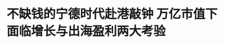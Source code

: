 <!DOCTYPE html>
<html lang="zh-CN">

<head>
    
<title>不缺钱的宁德时代赴港敲钟 万亿市值下面临增长与出海盈利两大考验_腾讯新闻</title>
<meta name="keywords" content="宁德时代,股票,IPO,香港,陈茂波,公司市值,赴">
<meta name="description" content="腾讯新闻《潜望》作者 | 谢照青编辑 | 刘鹏 5月20日，在香港特区政府财经司司长陈茂波的见证下，今年全球最大的IPO——宁德时代在港挂牌。开盘即高开12%，股价超294港元/股。5月19日晚间，宁德时代公告称，在悉数使用了额外发行权后，宁德时代最终在港股发售1.35亿股（不包括绿鞋部分），总股本为45.38亿股。此次宁德时代共...">
<meta name="author" content="腾讯网">
<meta name="copyright" content="Copyright 1998 - 2025 Tencent. All Rights Reserved">
<meta property="og:type" content="news" />

<meta property="og:title" content="不缺钱的宁德时代赴港敲钟 万亿市值下面临增长与出海盈利两大考验_腾讯新闻" />
<meta property="og:description" content="腾讯新闻《潜望》作者 | 谢照青编辑 | 刘鹏 5月20日，在香港特区政府财经司司长陈茂波的见证下，今年全球最大的IPO——宁德时代在港挂牌。开盘即高开12%，股价超294港元/股。5月19日晚间，宁德时代公告称，在悉数使用了额外发行权后，宁德时代最终在港股发售1.35亿股（不包括绿鞋部分），总股本为45.38亿股。此次宁德时代共..." />
<meta property="og:url" content="https://news.qq.com/rain/a/20250520A02BNP00" />
<meta property="og:image" content="https://inews.gtimg.com/news_ls/OvJA6_eJRSvAJx9duDUQLHC0-hvAaslbRJ3IHpG4K4q9AAA_640330/0" />
<meta property="article:author" content="腾讯新闻潜望" />
<meta property="article:published_time" content="2025-05-20 09:38:29" />
<meta property="category" content="finance" />

<meta name="baidu-site-verification" content="jJeIJ5X7pP" />
    <meta charset="utf-8" />
<meta http-equiv="X-UA-Compatible" content="IE=Edge" />
<meta name="viewport" content="width=device-width, initial-scale=1, shrink-to-fit=no" />
<link rel="dns-prefetch" href="mat1.gtimg.com">
<link rel="dns-prefetch" href="i.news.qq.com">
<link rel="shortcut icon" href="https://mat1.gtimg.com/qqcdn/qqindex2021/favicon.ico">
<script nomodule="true" src="https://mat1.gtimg.com/qqcdn/qqindex2021/common-static/20240515201444/core3-37-1.min.js"></script>
<script>
  try {
    if (!window.IntersectionObserver) {
      var observerScript = document.createElement('script');
      observerScript.src = "https://mat1.gtimg.com/qqcdn/qqindex2021/common-static/20241024141058/intersection-observer-polyfill.js";
      document.head.appendChild(observerScript);
    }
  } catch (error) {}
</script>

<script>
  try {
    if (!Element.prototype.scrollTo) {
      var scrollScript = document.createElement('script');
      scrollScript.src = "https://mat1.gtimg.com/qqcdn/qqindex2021/common-static/20241025153001/scroll-behavior-polyfill.js";
      document.head.appendChild(scrollScript);
    }
  } catch (error) {}
</script>
<script>
  try {
    if ('scrollRestoration' in window.history) {
      window.history.scrollRestoration = 'manual';
    }
    window.isPcClient = Boolean(window.electron) && (
      window.navigator.userAgent.indexOf('pc-client') > 0 ||
      window.navigator.userAgent.indexOf('TencentNews') > 0
    );
  } catch {}
</script>
<script>
  try {
    if (window.isPcClient) {
      var bodyStyle = document.createElement('style');
      bodyStyle.innerText = 'body{ zoom: 0.95 }';
      document.head.appendChild(bodyStyle);
    }
  } catch {}
</script>
<script>
  window.DATA = {"url":"https://view.inews.qq.com/a/20250520A02BNP00","article_id":"20250520A02BNP00","article_type":"0","title":"不缺钱的宁德时代赴港敲钟 万亿市值下面临增长与出海盈利两大考验","desc":"腾讯新闻《潜望》作者 | 谢照青编辑 | 刘鹏 5月20日，在香港特区政府财经司司长陈茂波的见证下，今年全球最大的IPO——宁德时代在港挂牌。开盘即高开12%，股价超294港元/股。5月19日晚间，宁德时代公告称，在悉数使用了额外发行权后，宁德时代最终在港股发售1.35亿股（不包括绿鞋部分），总股本为45.38亿股。此次宁德时代共...","iNewsRecommendLevel":1,"abstract":"腾讯新闻《潜望》作者 | 谢照青编辑 | 刘鹏 5月20日，在香港特区政府财经司司长陈茂波的见证下，今年全球最大的IPO——宁德时代在港挂牌。开盘即高开12%，股价超294港元/股。5月19日晚间，宁德时代公告称，在悉数使用了额外发行权后，宁德时代最终在港股发售1.35亿股（不包括绿鞋部分），总股本为45.38亿股。此次宁德时代共...","catalog1":"finance","ad_channel_sign":"finance","introduction":"","media":"腾讯新闻潜望","media_id":"5378209","pubtime":"2025-05-20 09:38:29","comment_id":"8413199646","political":0,"cmsId":"20250520A02BNP00","cms_id":"20250520A02BNP00","closeAllAd":0,"closeAllFavorite":false,"originContent":{"directory":{"ai_list":[{"desc":"宁德时代在港交所挂牌上市","link":"AIPOS_0"},{"desc":"宁德时代受到机构投资者追捧","link":"AIPOS_1"}],"enable":1,"list":null},"key_points_show":["宁德时代在港交所挂牌，开盘大涨12%，股价超294港元/股，总募资356.6亿港元。","公司此次募资将主要用于海外业务拓展，如匈牙利工厂建设。","尽管宁德时代账上货币资金充裕，但机构投资者关注其国内增长持续性和海外赚钱能力。","除此之外，宁德时代曾在2023年考虑在瑞士发行全球存托凭证(GDR)以募资资金，但因监管叫停而搁浅。","最终，宁德时代在港IPO流程相较于其他项目更快，从提交上市申请到通过聆讯仅不足2个月时间。"],"text":"\u003cdiv class=\"rich_media_content\"\u003e\u003cp\u003e\u003cstrong\u003e腾讯新闻《潜望》作者 | 谢照青\u003c/strong\u003e\u003c/p\u003e\u003cp\u003e\u003cstrong\u003e编辑 | 刘鹏\u003c/strong\u003e\u003c/p\u003e\u003cp\u003e\u003c!--AIPOS_0--\u003e5月20日，在香港特别行政区财政司司长陈茂波的见证下，今年全球最大的IPO——\u003c!--SECURE_LINK_BEGIN_0--\u003e宁德时代\u003c!--SECURE_LINK_END_0--\u003e在港挂牌。开盘即高开12%，股价超294港元/股。\u003c/p\u003e\u003cp\u003e\u003c/p\u003e\u003cp\u003e5月19日晚间，宁德时代公告称，在悉数使用了额外发行权后，宁德时代最终在港股发售1.35亿股（不包括绿鞋部分），总股本为45.38亿股。此次宁德时代共募资356.6亿港元（不包括绿鞋部分），扣除投行等中介机构上市费用后，净募资额为353.3亿港元。\u003c/p\u003e\u003cp\u003e5月19日暗盘时，在散户较为集中的香港本地券商辉立证券的交易场，宁德时代曾最高冲至每股288港元，相较于定价263港元每股，涨幅超过9%，估值一度超过1.3万亿港元。\u003c/p\u003e\u003cp\u003e宁德时代的上市，对于香港资本市场、港交所以及港府来说，都是一件鼓舞人心的事。陈茂波现场表示，宁德时代此次募资超过90%将用于匈牙利海外工厂建设。这也是香港资本市场未来支持中国企业出海的重要作用，即通过香港募资，支持企业出海拓展业务。\u003c/p\u003e\u003cp\u003e陈茂波于5月18日提及，得益于宁德时代的上市，香港今年的IPO募资额累计超过600亿港元，相较于去年同期增长了6倍，融资规模暂居全球首位——这也是自2021年后，香港IPO募资额重回全球首位。\u003c/p\u003e\u003cp\u003e宁德时代备受机构投资者的追捧。\u003c!--AIPOS_1--\u003e配售结果显示，共有428家机构获得宁德时代的股票，包括基石投资者在内，认购额超过15.17倍。这也是宁德时代最后悉数使用了额外授权股票的原因，“认购非常火爆“。\u003c/p\u003e\u003cp\u003e\u003cstrong\u003e投资者关注两大问题：国内增长能否持续、海外赚钱能力如何\u003c/strong\u003e\u003c/p\u003e\u003cp\u003e\u003c/p\u003e\u003cp\u003e“机构都疯狂下单。”一位下单的大型机构投资者曾如此表示。腾讯新闻《潜望》获悉，就投IPO项目而言，中环较为活跃的基金大概200多家，而此次，获得宁德时代国际配售份额的机构达到428家——这一数据远超IPO的机构认购中位数。这也说明，宁德时代确实受到了机构投资者的追捧。\u003c!--MID_AD_0--\u003e\u003c!--EOP_0--\u003e\u003c/p\u003e\u003c!--MID_ARTICLE_AD_0--\u003e\u003c!--PARAGRAPH_0--\u003e\u003cp\u003e与此同时，宁德时代引入了超过20家基石投资者，除了常见的橡树资本等外资机构外，还有中东的科威特投资局，更多的则是中资背景的投资人，包括中石化、景林、博裕资本等。招股书显示，这些基石投资者下单总额大约26亿美金。\u003c/p\u003e\u003cp data-exeditor-arbitrary-box=\"image-box\"\u003e\u003c!--IMG_0--\u003e\u003c/p\u003e\u003cp\u003e 宁德时代的分配结果显示，此次机构认购部分共发行了1.25亿股，其中这些基石投资者共认购了7745.5万股，占H股发行（不包括绿鞋在内）总股本57.13%。这意味着，不愿意做基石的机构投资者超过400家，他们则需要抢分剩下的股份。\u003c/p\u003e\u003cp\u003e腾讯新闻《潜望》曾获悉，大多数在中环的机构投资人都参与了宁德时代的项目，其中国企背景的机构也相对之前更为积极，其中包括某国有机构在最后时刻与宁德时代上市团队再次单独沟通之后，下单超1亿美金。\u003c/p\u003e\u003cp\u003e其中一位并未参与做基石、但在国配部分下了大单的机构负责人表示，宁德时代相当于港股的“茅台”，核心是其稀缺性，即宁德时代在电池领域市占率相对较高，和茅台的境况相当。\u003c/p\u003e\u003cp\u003e招股书显示，宁德时代在动力电池方面，2024年，全球市占率达37.9%，而储能电池2024年的全球市占率则为36.5%，并分别于全球连续8年和4年市占率第一。与此同时，宁德时代的利润相对稳定，2022年、2023年及2024年，分别为335亿元、473亿元及553亿元，分別同比增长41.5%及16.8%。\u003c!--MID_AD_1--\u003e\u003c!--EOP_1--\u003e\u003c/p\u003e\u003c!--MID_ARTICLE_AD_1--\u003e\u003c!--PARAGRAPH_1--\u003e\u003cp\u003e他也表示，宁德时代和其他大多数企业一样，接下来会面临“国内增长能否持续、出海的赚钱能力如何、动荡的\u003c!--SECURE_LINK_BEGIN_1--\u003e地缘政治\u003c!--SECURE_LINK_END_1--\u003e不确定性等多重考验——这也是他所在的机构并未选择做宁德时代基石、而选择从国配下单的主要原因之一。（备注，按港股市场的要求，基石需要锁定至少半年，而国配部分则随时可以买卖）。\u003c!--MID_AD_2--\u003e\u003c!--EOP_2--\u003e\u003c/p\u003e\u003c!--MID_ARTICLE_AD_2--\u003e\u003c!--PARAGRAPH_2--\u003e\u003cp\u003e出海是大多数中国企业当下最为重要的方向，宁德时代也不例外。宁德时代在招股书中提及，此次募集的资金将会用于海外业务的发展，其中包括匈牙利工厂建设等。\u003c/p\u003e\u003cp\u003e公开资料显示，宁德时代在欧洲已经布局了德国、匈牙利、西班牙三座电池工厂，其中德国工厂于2023年初正式投产，而匈牙利工厂已经完成前期筹备，总投资需49亿欧元，截至2024年底，已经投入约7亿欧元。\u003c/p\u003e\u003cp\u003e腾讯新闻《潜望》获悉，在上市路演期间，宁德时代团队也多次表示海外会成为公司新的增长点。一些机构投资者表示，现在暂时看不到宁德时代海外盈利能力的具体数据，仅可见海外营收确实增长了。宁德时代招股书显示，2024年财报中有30.5%的营收来自海外，其中来自欧洲的占比较高。\u003c/p\u003e\u003cp\u003e宁德时代于第一季业绩会上透露，德国工厂已经开始盈利。但是从财报数据中暂未能找到具体的盈利状况，包括利润率等。一些机构投资者认为，可能最有说服力的则是，什么时候宁德时代可将海外的营收和利润表具体公布出来。\u003c/p\u003e\u003cp\u003e腾讯新闻《潜望》获悉，部分参与国配认购的机构投资者并未考虑长期持有，更多做短期投资。这些投资者透露，他们大多数都会在宁德时代上市第一周之内陆续卖掉，甚至不少决定上市当天出手，毛利10%已经知足。\u003c/p\u003e\u003cp\u003e还有部分机构投资者明确表示，“不想长期持有，虽然现在是电池龙头，但是这个行业发展太快，尤其是海外业务逐渐增加，受到地缘政治的影响会越来越大，不适合长期持有。”\u003c/p\u003e\u003cp\u003e\u003cstrong\u003e去年大笔分红超250亿元 不缺钱的宁德时代为何要上市？\u003c/strong\u003e\u003c/p\u003e\u003cp\u003e宁德时代不缺钱——这是大多数中环机构投资者对宁德时代的第一印象。招股书显示，截至2024年12月31日，宁德时代账上货币资金（包括银行余额、存款及现金）高达2982亿元，期末现金及现金等价物余额则有2701.6亿元——这一数据相较于2022年同期几乎翻了一倍。\u003c/p\u003e\u003cp\u003e除了“手中有余粮”外，宁德时代当前的盈利能力也不错，完全可自我造血。公开数据显示，截至2024年12月31日，宁德时代年度利润为553亿元，同比增长16.8%。\u003c/p\u003e\u003cp\u003e与此同时，宁德时代的招股书显示，关于2024年度的分红方案，即向全体股东每10股派发现金分红45.53元（含税），已于4月22日完成。据统计，该笔分红共涉253.72亿元。\u003c/p\u003e\u003cp\u003e这一次性分红的金额，相较于此次赴港IPO募资总额（不包括绿鞋在内）356.6亿港元，不相上下了。\u003c/p\u003e\u003cp\u003e这些都足以表明宁德时代“不差钱”——当然，这是近年来港股投资者最喜欢的IPO类型之一，即“不差钱的IPO公司”。腾讯新闻《潜望》获悉，自疫情以来，越来越多的中环投资者更聚焦“有较强盈利能力、并不缺钱的公司”，不再踊跃参与那些“看起来光鲜、实际上并没有盈利能力的公司”，包括不限于生物医药公司、科创公司等。\u003c!--MID_AD_3--\u003e\u003c!--EOP_3--\u003e\u003c/p\u003e\u003c!--MID_ARTICLE_AD_3--\u003e\u003c!--PARAGRAPH_3--\u003e\u003cp\u003e宁德时代在路演中反复提及的上市募资目的则是要积极扩大海外业务，尤其是投资匈牙利工厂。腾讯新闻《潜望》获悉，宁德时代此次的募资绝大部分将投入匈牙利工厂的建设。\u003c/p\u003e\u003cp\u003e尽管手中握有上千亿的现金，但是宁德时代也一直在探索海外募资的可能性。宁德时代早在2023年曾一度希望在瑞士发行全球存托凭证（GDR）以募资资金。但是后来随着监管叫停了GDR的审批后，宁德时代的计划也随之搁浅。\u003c/p\u003e\u003cp\u003e多位熟悉宁德时代上市团队的知情人士透露称，随着GDR的叫停，宁德时代一度想赴港二次上市，因为其出口的占比越来越多，同时也希望找到更多的外资投资者。\u003c/p\u003e\u003cp\u003e但是，在此之前，对于赴港上市，宁德时代并不积极。2024年4月19日，中国证监会发布了5项资本市场对港合作措施，其中包括，支持内地行业龙头企业赴港上市。\u003c/p\u003e\u003cp\u003e上述知情人透露称，直到2024年第三季度，在某种因素的推动下，宁德时代才加快了赴港IPO的节奏，希望可以成为A+H的标志性项目。\u003c/p\u003e\u003cp\u003e随后，2024年10月，香港证监会与港交所联合宣布优化港股IPO审批流程，符合预计市值达到100亿港元等条件的A股公司，审批时间大幅缩短。宁德时代此次在港IPO流程确实相较于其他项目，要快不少。\u003c/p\u003e\u003cp\u003e公开信息显示，宁德时代于2025年2月11日正式向港交所递交上市申请，并于3月25日获中国证监会境外发行上市备案通知书——这一时间也创了近年境外发行备案的最快纪录。随后，不足2个月，即5月6日，宁德时代通过港交所聆讯，这也比大多数IPO快不少。港交所的数据显示，从提交上市申请到通过聆讯，所需工作日的中位数为80天。\u003c!--MID_AD_4--\u003e\u003c!--EOP_4--\u003e\u003c/p\u003e\u003c!--MID_ARTICLE_AD_4--\u003e\u003c!--PARAGRAPH_4--\u003e\u003cp\u003e与此相类似的是，在之前的\u003c!--SECURE_LINK_BEGIN_2--\u003e小米集团\u003c!--SECURE_LINK_END_2--\u003e赴港IPO时，其于2018年5月3日提交申请，当年6月7日便通过聆讯，也仅不足2个月时间。\u003c/p\u003e\u003cdiv data-exeditor-arbitrary-box=\"wrap\"\u003e\u003cp\u003e\u003c/p\u003e\u003c/div\u003e\u003cdiv powered-by=\"qqnews_ex-editor\"\u003e\u003c/div\u003e\u003cstyle\u003e.rich_media_content{--news-tabel-th-night-color: #444444;--news-font-day-color: #333;--news-font-night-color: #d9d9d9;--news-bottom-distance: 22px}.rich_media_content p:not([data-exeditor-arbitrary-box=image-box]){letter-spacing:.5px;line-height:30px;margin-bottom:var(--news-bottom-distance);word-wrap:break-word}.rich_media_content{color:var(--news-font-day-color);font-size:18px}@media(prefers-color-scheme:dark){body:not([data-weui-theme=light]):not([dark-mode-disable=true]) .rich_media_content p:not([data-exeditor-arbitrary-box=image-box]){letter-spacing:.5px;line-height:30px;margin-bottom:var(--news-bottom-distance);word-wrap:break-word}body:not([data-weui-theme=light]):not([dark-mode-disable=true]) .rich_media_content{color:var(--news-font-night-color)}}.data_color_scheme_dark .rich_media_content p:not([data-exeditor-arbitrary-box=image-box]){letter-spacing:.5px;line-height:30px;margin-bottom:var(--news-bottom-distance);word-wrap:break-word}.data_color_scheme_dark .rich_media_content{color:var(--news-font-night-color)}.data_color_scheme_dark .rich_media_content{font-size:18px}.rich_media_content p[data-exeditor-arbitrary-box=image-box]{margin-bottom:11px}.rich_media_content\u003ediv:not(.qnt-video),.rich_media_content\u003esection{margin-bottom:var(--news-bottom-distance)}.rich_media_content hr{margin-bottom:var(--news-bottom-distance)}.rich_media_content .link_list{margin:0;margin-top:20px;min-height:0!important}.rich_media_content blockquote{background:#f9f9f9;border-left:6px solid #ccc;margin:1.5em 10px;padding:.5em 10px}.rich_media_content blockquote p{margin-bottom:0!important}.data_color_scheme_dark .rich_media_content blockquote{background:#323232}@media(prefers-color-scheme:dark){body:not([data-weui-theme=light]):not([dark-mode-disable=true]) .rich_media_content blockquote{background:#323232}}.rich_media_content ol[data-ex-list]{--ol-start: 1;--ol-list-style-type: decimal;list-style-type:none;counter-reset:olCounter calc(var(--ol-start,1) - 1);position:relative}.rich_media_content ol[data-ex-list]\u003eli\u003e:first-child::before{content:counter(olCounter,var(--ol-list-style-type)) '. ';counter-increment:olCounter;font-variant-numeric:tabular-nums;display:inline-block}.rich_media_content ul[data-ex-list]{--ul-list-style-type: circle;list-style-type:none;position:relative}.rich_media_content ul[data-ex-list].nonUnicode-list-style-type\u003eli\u003e:first-child::before{content:var(--ul-list-style-type) ' ';font-variant-numeric:tabular-nums;display:inline-block;transform:scale(0.5)}.rich_media_content ul[data-ex-list].unicode-list-style-type\u003eli\u003e:first-child::before{content:var(--ul-list-style-type) ' ';font-variant-numeric:tabular-nums;display:inline-block;transform:scale(0.8)}.rich_media_content ol:not([data-ex-list]){padding-left:revert}.rich_media_content ul:not([data-ex-list]){padding-left:revert}.rich_media_content table{display:table;border-collapse:collapse;margin-bottom:var(--news-bottom-distance)}.rich_media_content table th,.rich_media_content table td{word-wrap:break-word;border:1px solid #ddd;white-space:nowrap;padding:2px 5px}.rich_media_content table th{font-weight:700;background-color:#f0f0f0;text-align:left}.rich_media_content table p{margin-bottom:0!important}.data_color_scheme_dark .rich_media_content table th{background:var(--news-tabel-th-night-color)}@media(prefers-color-scheme:dark){body:not([data-weui-theme=light]):not([dark-mode-disable=true]) .rich_media_content table th{background:var(--news-tabel-th-night-color)}}.rich_media_content .qqnews_image_desc,.rich_media_content p[type=om-image-desc]{line-height:20px!important;text-align:center!important;font-size:14px!important;color:#666!important}.rich_media_content div[data-exeditor-arbitrary-box=wrap]:not([data-exeditor-arbitrary-box-special-style]){max-width:100%}.rich_media_content .qqnews-content{--wmfont: 0;--wmcolor: transparent;font-size:var(--wmfont);color:var(--wmcolor);line-height:var(--wmfont)!important;margin-bottom:var(--wmfont)!important}.rich_media_content .qqnews_sign_emphasis{background:#f7f7f7}.rich_media_content .qqnews_sign_emphasis ol{word-wrap:break-word;border:none;color:#5c5c5c;line-height:28px;list-style:none;margin:14px 0 6px;padding:16px 15px 4px}.rich_media_content .qqnews_sign_emphasis p{margin-bottom:12px!important}.rich_media_content .qqnews_sign_emphasis ol\u003eli\u003ep{padding-left:30px}.rich_media_content .qqnews_sign_emphasis ol\u003eli{list-style:none}.rich_media_content .qqnews_sign_emphasis ol\u003eli\u003ep:first-child::before{margin-left:-30px;content:counter(olCounter,decimal) ''!important;counter-increment:olCounter!important;font-variant-numeric:tabular-nums!important;background:#37f;border-radius:2px;color:#fff;font-size:15px;font-style:normal;text-align:center;line-height:18px;width:18px;height:18px;margin-right:12px;position:relative;top:-1px}.data_color_scheme_dark .rich_media_content .qqnews_sign_emphasis{background:#262626}.data_color_scheme_dark .rich_media_content .qqnews_sign_emphasis ol\u003eli\u003ep{color:#a9a9a9}@media(prefers-color-scheme:dark){body:not([data-weui-theme=light]):not([dark-mode-disable=true]) .rich_media_content .qqnews_sign_emphasis{background:#262626}body:not([data-weui-theme=light]):not([dark-mode-disable=true]) .rich_media_content .qqnews_sign_emphasis ol\u003eli\u003ep{color:#a9a9a9}}.rich_media_content h1,.rich_media_content h2,.rich_media_content h3,.rich_media_content h4,.rich_media_content h5,.rich_media_content h6{margin-bottom:var(--news-bottom-distance);font-weight:700}.rich_media_content h1{font-size:20px}.rich_media_content h2,.rich_media_content h3{font-size:19px}.rich_media_content h4,.rich_media_content h5,.rich_media_content h6{font-size:18px}.rich_media_content li:empty{display:none}.rich_media_content ul,.rich_media_content ol{margin-bottom:var(--news-bottom-distance)}.rich_media_content div\u003ep:only-child{margin-bottom:0!important}.rich_media_content .cms-cke-widget-title-wrap p{margin-bottom:0!important}\u003c/style\u003e\u003c/div\u003e","version":"v2"},"originAttribute":{"IMG_0":{"bigOrigUrl":"https://inews.gtimg.com/om_bt/OzY-V7QAbut5g-LTjQ26lwCT7oVZefHPx0XJVk64zJa24AA/0","compressUrl":"https://inews.gtimg.com/om_bt/OzY-V7QAbut5g-LTjQ26lwCT7oVZefHPx0XJVk64zJa24AA/641","desc":"","fullPic":"1","height":717,"imgurl0":"https://inews.gtimg.com/om_bt/OzY-V7QAbut5g-LTjQ26lwCT7oVZefHPx0XJVk64zJa24AA/0","imgurl1000":"https://inews.gtimg.com/om_bt/OzY-V7QAbut5g-LTjQ26lwCT7oVZefHPx0XJVk64zJa24AA/1000","islong":0,"origUrl":"https://inews.gtimg.com/om_bt/OzY-V7QAbut5g-LTjQ26lwCT7oVZefHPx0XJVk64zJa24AA/641","size":222,"style":"display: inline-block; max-width: 100%; width: 604.733px","thumb":"https://inews.gtimg.com/om_bt/OzY-V7QAbut5g-LTjQ26lwCT7oVZefHPx0XJVk64zJa24AA_181x181s/0","url":"https://inews.gtimg.com/om_bt/OzY-V7QAbut5g-LTjQ26lwCT7oVZefHPx0XJVk64zJa24AA/641","width":641},"SECURE_LINK_BEGIN_0":{"cms_orig_info":{"desc":"宁德时代","trust_level":1,"type":"huaci_stock","url":"https://wzq.tenpay.com/mm/detail?type=0\u0026scode=300750\u0026stat_data=Ozm00p000n006"},"desc":"宁德时代","trust_level":1,"type":"huaci_stock","url":"https://wzq.tenpay.com/mm/detail?type=0\u0026scode=300750\u0026stat_data=Ozm00p000n006"},"SECURE_LINK_BEGIN_2":{"cms_orig_info":{"desc":"小米集团","trust_level":1,"type":"huaci_stock","url":"https://wzq.tenpay.com/mm/detail?type=3\u0026scode=XIACF.PS\u0026stat_data=Ozm00p000n006"},"desc":"小米集团","trust_level":1,"type":"huaci_stock","url":"https://wzq.tenpay.com/mm/detail?type=3\u0026scode=XIACF.PS\u0026stat_data=Ozm00p000n006"},"SECURE_LINK_END_0":{"trust_level":1},"SECURE_LINK_END_2":{"trust_level":1}},"selfDeclare":{},"userAddress":"北京","card":{"chlid":"5378209","chlname":"腾讯新闻潜望","desc":"商业领域的潜入观察，激烈竞争中眺望远方","icon":"http://inews.gtimg.com/newsapp_ls/0/11011972468_200200/0","msgEntry":1,"uin":"ec8b52f92aaf5bab6f906b98ce0741d5a1","update_frequency":"0","vip_desc":"腾讯新闻《潜望》官方账号","vip_icon_night":"http://inews.gtimg.com/newsapp_ls/0/14876049528/0","vip_place":"left","vip_type":"30013","vip_icon":"http://inews.gtimg.com/newsapp_ls/0/14876049251/0","vip_type_new":"30013","suid":"8QMf2XxU6YwYuz4=","liveInfo":{},"cpLevel":1,"answerer_status":2,"answererStatus":2},"interationCount":{"like":3,"collect":3,"share":4},"payment_info":{},"article_is_pay":false,"payment_column_info_v1":{"is_column_pay":false,"read_count_all":0},"tag_info_item":null,"contentWordsNum":2932,"extraProperty":{"FeedbackDetailDisableInsert":0,"zanSkinType":""},"relateWelfare":{},"aiSwitch":true,"isOversize":false,"videoArr":[]};
</script>
<script>
  window.channelInfo = {"channelConfig":{"channelNav":[{"_auto_id":"1","active_alien_img":"","alien_img":"","channel_id":"news_news_home","is_local":"0","link":"https://www.qq.com","name_cn":"首页","name_en":"home"},{"_auto_id":"2","active_alien_img":"","alien_img":"","channel_id":"news_news_top","is_local":"0","link":"","name_cn":"要闻","name_en":"news"},{"_auto_id":"4","active_alien_img":"","alien_img":"","channel_id":"news_news_bj","is_local":"1","link":"","name_cn":"北京","name_en":"bj"},{"_auto_id":"5","active_alien_img":"","alien_img":"","channel_id":"news_news_finance","is_local":"0","link":"","name_cn":"财经","name_en":"finance"},{"_auto_id":"6","active_alien_img":"","alien_img":"","channel_id":"news_news_tech","is_local":"0","link":"","name_cn":"科技","name_en":"tech"},{"_auto_id":"7","active_alien_img":"","alien_img":"","channel_id":"tv","is_local":"0","link":"https://v.qq.com/channel/tv/?ptag=qqnews","name_cn":"电视剧","name_en":"tv"},{"_auto_id":"8","active_alien_img":"","alien_img":"","channel_id":"news_news_qa","is_local":"0","link":"","name_cn":"热问","name_en":"qa"},{"_auto_id":"9","active_alien_img":"","alien_img":"","channel_id":"news_news_ent","is_local":"0","link":"","name_cn":"娱乐","name_en":"ent"},{"_auto_id":"10","active_alien_img":"","alien_img":"","channel_id":"variety","is_local":"0","link":"https://v.qq.com/channel/variety/?ptag=qqnews","name_cn":"综艺","name_en":"variety"},{"_auto_id":"11","active_alien_img":"","alien_img":"","channel_id":"news_news_sports","is_local":"0","link":"","name_cn":"体育","name_en":"sports"},{"_auto_id":"13","active_alien_img":"","alien_img":"","channel_id":"news_news_nba","is_local":"0","link":"","name_cn":"NBA","name_en":"nba"},{"_auto_id":"14","active_alien_img":"","alien_img":"","channel_id":"news_news_world","is_local":"0","link":"","name_cn":"国际","name_en":"world"},{"_auto_id":"15","active_alien_img":"","alien_img":"","channel_id":"news_news_mil","is_local":"0","link":"","name_cn":"军事","name_en":"milite"},{"_auto_id":"16","active_alien_img":"","alien_img":"","channel_id":"news_news_auto","is_local":"0","link":"","name_cn":"汽车","name_en":"auto"},{"_auto_id":"17","active_alien_img":"","alien_img":"","channel_id":"news_news_house","is_local":"0","link":"","name_cn":"房产","name_en":"house"},{"_auto_id":"18","active_alien_img":"","alien_img":"","channel_id":"news_news_edu","is_local":"0","link":"","name_cn":"教育","name_en":"edu"},{"_auto_id":"19","active_alien_img":"","alien_img":"","channel_id":"news_news_antip","is_local":"0","link":"","name_cn":"健康","name_en":"health"},{"_auto_id":"20","active_alien_img":"","alien_img":"","channel_id":"news_news_video","is_local":"0","link":"","name_cn":"视频","name_en":"video"},{"_auto_id":"21","active_alien_img":"","alien_img":"","channel_id":"news_news_game","is_local":"0","link":"","name_cn":"游戏","name_en":"games"},{"_auto_id":"22","active_alien_img":"","alien_img":"","channel_id":"news_news_nchupin","is_local":"0","link":"","name_cn":"眼界","name_en":"chupin"},{"_auto_id":"24","active_alien_img":"","alien_img":"","channel_id":"news_news_football","is_local":"0","link":"","name_cn":"足球","name_en":"football"},{"_auto_id":"25","active_alien_img":"","alien_img":"","channel_id":"news_news_kepu","is_local":"0","link":"","name_cn":"科学","name_en":"kepu"},{"_auto_id":"26","active_alien_img":"","alien_img":"","channel_id":"news_news_digi","is_local":"0","link":"","name_cn":"数码","name_en":"digi"},{"_auto_id":"28","active_alien_img":"","alien_img":"","channel_id":"ymzx","is_local":"0","link":"https://gamer.qq.com/v2/cloudgame/game/96897?ichannel=txxwpc0Ftxxwpc1","name_cn":"元梦之星","name_en":"news_news_ymzx"},{"_auto_id":"31","active_alien_img":"","alien_img":"","channel_id":"movie","is_local":"0","link":"https://v.qq.com/channel/movie/?ptag=qqnews","name_cn":"电影","name_en":"movie"},{"_auto_id":"32","active_alien_img":"","alien_img":"","channel_id":"news_news_esport","is_local":"0","link":"","name_cn":"电竞","name_en":"esport"},{"_auto_id":"34","active_alien_img":"","alien_img":"","channel_id":"news_news_history","is_local":"0","link":"","name_cn":"历史","name_en":"history"},{"_auto_id":"35","active_alien_img":"","alien_img":"","channel_id":"news_news_baby","is_local":"0","link":"","name_cn":"育儿","name_en":"baby"},{"_auto_id":"36","active_alien_img":"","alien_img":"","channel_id":"hbjy","is_local":"0","link":"https://gp.qq.com/act/a20250421mnqlx/news.shtml","name_cn":"和平精英","name_en":"news_news_hbjy"},{"_auto_id":"37","active_alien_img":"","alien_img":"","channel_id":"cloud_gamer","is_local":"0","link":"https://gamer.qq.com/?ichannel=txxwpc0Ftxxwpc1","name_cn":"云游戏","name_en":"cloud_gamer"},{"_auto_id":"38","active_alien_img":"","alien_img":"","channel_id":"news_news_lic","is_local":"0","link":"","name_cn":"理财","name_en":"finance_licai"},{"_auto_id":"39","active_alien_img":"","alien_img":"","channel_id":"news_news_istock","is_local":"0","link":"","name_cn":"股票","name_en":"finance_stock"},{"_auto_id":"40","active_alien_img":"","alien_img":"","channel_id":"ren_min_shi_pin","is_local":"0","link":"https://news.qq.com/omn/author/8QMd3Hld74cbujbY?tab=om_video","name_cn":"人民视频","name_en":"ren_min_shi_pin"},{"_auto_id":"41","active_alien_img":"","alien_img":"","channel_id":"news_news_weather","is_local":"0","link":"https://tianqi.qq.com/index.htm","name_cn":"天气","name_en":"weather"}]}};
</script>
<script>
  window.articleConfig = {"rightConfig":[{"_auto_id":"1","category_key":"default","modules":"{\"moduleList\":[{\"title\":\"作者其他文章\",\"id\":\"user_article\"},{\"title\":\"精选视频\",\"id\":\"video_album\",\"videoType\":\"tag\",\"videoId\":\"aUepxrtchGM=\",\"isSticky\":0},{\"title\":\"下载条\",\"id\":\"download_banner\",\"isSticky\":1},{\"title\":\"热点榜\",\"id\":\"hot_rank_list\",\"isSticky\":1},{\"title\":\"广告推广\",\"id\":\"ssp_ad_module\",\"category\":\"ad_ssp\",\"loid\":\"109\",\"isSticky\":1},{\"title\":\"广告推广位\",\"id\":\"c2s_ad_module\",\"category\":\"right_c2s\",\"path\":\"QQcom_all_Rectangle-1|QQcom_all_Rectangle-2|QQcom_all_Rectangle-3\",\"isSticky\":1}]}"},{"_auto_id":"2","category_key":"ent","modules":"{\"moduleList\":[{\"title\":\"作者其他文章\",\"id\":\"user_article\"},{\"title\":\"精选视频\",\"id\":\"video_album\",\"videoType\":\"tag\",\"videoId\":\"aUepxrtchGM=\"},{\"title\":\"下载条\",\"id\":\"download_banner\",\"isSticky\":1},{\"title\":\"热点榜\",\"id\":\"hot_rank_list\",\"isSticky\":1},{\"title\":\"广告推广\",\"id\":\"ssp_ad_module\",\"category\":\"ad_ssp\",\"loid\":\"109\",\"isSticky\":1},{\"title\":\"广告推广\",\"id\":\"ssp_ad_module\",\"category\":\"ad_ssp\",\"loid\":\"117\",\"isSticky\":1}]}"},{"_auto_id":"3","category_key":"game","modules":"{\"moduleList\":[{\"title\":\"作者其他文章\",\"id\":\"user_article\"},{\"title\":\"精选视频\",\"id\":\"video_album\",\"videoType\":\"tag\",\"videoId\":\"aUepxrtchGM=\"},{\"title\":\"热门游戏\",\"id\":\"recommend_game\",\"isSticky\":0},{\"title\":\"下载条\",\"id\":\"download_banner\",\"isSticky\":1},{\"title\":\"热点榜\",\"id\":\"hot_rank_list\",\"isSticky\":1},{\"title\":\"广告推广\",\"id\":\"ssp_ad_module\",\"category\":\"ad_ssp\",\"loid\":\"109\",\"isSticky\":1},{\"title\":\"广告推广位\",\"id\":\"c2s_ad_module\",\"category\":\"right_c2s\",\"path\":\"QQcom_all_Rectangle-1|QQcom_all_Rectangle-2|QQcom_all_Rectangle-3\",\"isSticky\":1}]}"},{"_auto_id":"4","category_key":"tech","modules":"{\"moduleList\":[{\"title\":\"作者其他文章\",\"id\":\"user_article\"},{\"title\":\"精选视频\",\"id\":\"video_album\",\"videoType\":\"tag\",\"videoId\":\"aUepxrtchGM=\"},{\"title\":\"下载条\",\"id\":\"download_banner\",\"isSticky\":1},{\"title\":\"热点榜\",\"id\":\"hot_rank_list\",\"isSticky\":1},{\"title\":\"广告推广\",\"id\":\"ssp_ad_module\",\"category\":\"ad_ssp\",\"loid\":\"109\",\"isSticky\":1},{\"title\":\"广告推广位\",\"id\":\"c2s_ad_module\",\"category\":\"right_c2s\",\"path\":\"QQcom_all_Rectangle-1|QQcom_all_Rectangle-2|QQcom_all_Rectangle-3\",\"isSticky\":1}]}"},{"_auto_id":"5","category_key":"finance","modules":"{\"moduleList\":[{\"title\":\"作者其他文章\",\"id\":\"user_article\"},{\"title\":\"精选视频\",\"id\":\"video_album\",\"videoType\":\"tag\",\"videoId\":\"aUepxrtchGM=\"},{\"title\":\"下载条\",\"id\":\"download_banner\",\"isSticky\":1},{\"title\":\"热点榜\",\"id\":\"hot_rank_list\",\"isSticky\":1},{\"title\":\"广告推广\",\"id\":\"ssp_ad_module\",\"category\":\"ad_ssp\",\"loid\":\"109\",\"isSticky\":1},{\"title\":\"广告推广位\",\"id\":\"c2s_ad_module\",\"category\":\"right_c2s\",\"path\":\"QQcom_all_Rectangle-1|QQcom_all_Rectangle-2|QQcom_all_Rectangle-3\",\"isSticky\":1}]}"},{"_auto_id":"6","category_key":"news","modules":"{\"moduleList\":[{\"title\":\"作者其他文章\",\"id\":\"user_article\"},{\"title\":\"精选视频\",\"id\":\"video_album\",\"videoType\":\"tag\",\"videoId\":\"aUepxrtchGM=\"},{\"title\":\"下载条\",\"id\":\"download_banner\",\"isSticky\":1},{\"title\":\"热点榜\",\"id\":\"hot_rank_list\",\"isSticky\":1},{\"title\":\"广告推广\",\"id\":\"ssp_ad_module\",\"category\":\"ad_ssp\",\"loid\":\"109\",\"isSticky\":1},{\"title\":\"广告推广位\",\"id\":\"c2s_ad_module\",\"category\":\"right_c2s\",\"path\":\"QQcom_all_Rectangle-1|QQcom_all_Rectangle-2|QQcom_all_Rectangle-3\",\"isSticky\":1}]}"},{"_auto_id":"7","category_key":"fashion","modules":"{\"moduleList\":[{\"title\":\"作者其他文章\",\"id\":\"user_article\"},{\"title\":\"精选视频\",\"id\":\"video_album\",\"videoType\":\"tag\",\"videoId\":\"aUepxrtchGM=\"},{\"title\":\"下载条\",\"id\":\"download_banner\",\"isSticky\":1},{\"title\":\"热点榜\",\"id\":\"hot_rank_list\",\"isSticky\":1},{\"title\":\"广告推广\",\"id\":\"ssp_ad_module\",\"category\":\"ad_ssp\",\"loid\":\"109\",\"isSticky\":1},{\"title\":\"广告推广位\",\"id\":\"c2s_ad_module\",\"category\":\"right_c2s\",\"path\":\"QQcom_all_Rectangle-1|QQcom_all_Rectangle-2|QQcom_all_Rectangle-3\",\"isSticky\":1}]}"},{"_auto_id":"8","category_key":"sports","modules":"{\"moduleList\":[{\"title\":\"作者其他文章\",\"id\":\"user_article\"},{\"title\":\"精选视频\",\"id\":\"video_album\",\"videoType\":\"tag\",\"videoId\":\"aUepxrtchGM=\"},{\"title\":\"下载条\",\"id\":\"download_banner\",\"isSticky\":1},{\"title\":\"热点榜\",\"id\":\"hot_rank_list\",\"isSticky\":1},{\"title\":\"广告推广\",\"id\":\"ssp_ad_module\",\"category\":\"ad_ssp\",\"loid\":\"109\",\"isSticky\":1},{\"title\":\"广告推广位\",\"id\":\"c2s_ad_module\",\"category\":\"right_c2s\",\"path\":\"QQcom_all_Rectangle-1|QQcom_all_Rectangle-2|QQcom_all_Rectangle-3\",\"isSticky\":1}]}"},{"_auto_id":"9","category_key":"health","modules":"{\"moduleList\":[{\"title\":\"作者其他文章\",\"id\":\"user_article\"},{\"title\":\"精选视频\",\"id\":\"video_album\",\"videoType\":\"tag\",\"videoId\":\"aUepxrtchGM=\"},{\"title\":\"下载条\",\"id\":\"download_banner\",\"isSticky\":1},{\"title\":\"热点榜\",\"id\":\"hot_rank_list\",\"isSticky\":1},{\"title\":\"广告推广\",\"id\":\"ssp_ad_module\",\"category\":\"ad_ssp\",\"loid\":\"109\",\"isSticky\":1},{\"title\":\"广告推广位\",\"id\":\"c2s_ad_module\",\"category\":\"right_c2s\",\"path\":\"QQcom_all_Rectangle-1|QQcom_all_Rectangle-2|QQcom_all_Rectangle-3\",\"isSticky\":1}]}"},{"_auto_id":"10","category_key":"nba","modules":"{\"moduleList\":[{\"title\":\"作者其他文章\",\"id\":\"user_article\"},{\"title\":\"精选视频\",\"id\":\"video_album\",\"videoType\":\"tag\",\"videoId\":\"aUepxrtchGM=\"},{\"title\":\"下载条\",\"id\":\"download_banner\",\"isSticky\":1},{\"title\":\"热点榜\",\"id\":\"hot_rank_list\",\"isSticky\":1},{\"title\":\"广告推广\",\"id\":\"ssp_ad_module\",\"category\":\"ad_ssp\",\"loid\":\"109\",\"isSticky\":1},{\"title\":\"广告推广位\",\"id\":\"c2s_ad_module\",\"category\":\"right_c2s\",\"path\":\"QQcom_all_Rectangle-1|QQcom_all_Rectangle-2|QQcom_all_Rectangle-3\",\"isSticky\":1}]}"},{"_auto_id":"11","category_key":"edu","modules":"{\"moduleList\":[{\"title\":\"作者其他文章\",\"id\":\"user_article\"},{\"title\":\"精选视频\",\"id\":\"video_album\",\"videoType\":\"tag\",\"videoId\":\"aUWpxLNdg2c=\"},{\"title\":\"下载条\",\"id\":\"download_banner\",\"isSticky\":1},{\"title\":\"热点榜\",\"id\":\"hot_rank_list\",\"isSticky\":1},{\"title\":\"广告推广\",\"id\":\"ssp_ad_module\",\"category\":\"ad_ssp\",\"loid\":\"109\",\"isSticky\":1},{\"title\":\"广告推广位\",\"id\":\"c2s_ad_module\",\"category\":\"right_c2s\",\"path\":\"QQcom_all_Rectangle-1|QQcom_all_Rectangle-2|QQcom_all_Rectangle-3\",\"isSticky\":1}]}"},{"_auto_id":"12","category_key":"ad","modules":"{\"moduleList\":[{\"title\":\"广告推广\",\"id\":\"ssp_ad_module\",\"category\":\"ad_ssp\",\"loid\":\"109\",\"isSticky\":1},{\"title\":\"广告推广位\",\"id\":\"c2s_ad_module\",\"category\":\"right_c2s\",\"path\":\"QQcom_all_Rectangle-1|QQcom_all_Rectangle-2|QQcom_all_Rectangle-3\",\"isSticky\":1}]}"}],"tonglanAdConfig":[{"_auto_id":"1","modules":"{\"moduleList\":[{\"title\":\"广告推广位\",\"id\":\"top\",\"category\":\"top_c2s\",\"path\":\"QQcom_all_Width1-1\"},{\"title\":\"广告推广位\",\"id\":\"bottom\",\"category\":\"bottom_c2s\",\"path\":\"QQcom_all_Width1-2\"}]}"}],"bottomConfig":[],"videoAdConfig":[{"_auto_id":"1","normal_time":"10","switch":"1","video_count":"0","video_time":"0"}],"rightGameConfig":[{"_auto_id":"2","desc":"连续登录送游戏钻石，群雄共聚称霸沙城","icon":"https://inews.gtimg.com/newsapp_bt/0/0627161037914_3816/0","link":"https://s.iwan.qq.com/opengame/tenvideo/index.html?hidestatusbar=1&hidetitlebar=1&immersive=1&syswebview=1&landscape=1&gameid=49085&url=https%3A%2F%2Fgz-file.91ninthpalace.com%2Fwzzx%2Findex_tencent_iwan.html%20&ref_ele=90015","name":"王者之心2"},{"_auto_id":"3","desc":"上线送VIP！万人同屏横扫沙城","icon":"https://inews.gtimg.com/newsapp_bt/0/0627155752146_4584/0","link":"https://s.iwan.qq.com/opengame/tenvideo/index.html?hidestatusbar=1&hidetitlebar=1&immersive=1&landscape=1&syswebview=1&gameid=47203&url=https%3A%2F%2Fcqss2login.bigrnet.com%2Fiwan%2Fh5%2Fplay%2Floading&ref_ele=90015","name":"传奇盛世"},{"_auto_id":"4","desc":"超高爆率，经典玩法","icon":"https://inews.gtimg.com/newsapp_bt/0/0627160641137_9103/0","link":"https://s.iwan.qq.com/opengame/tenvideo/index.html?hidestatusbar=1&hidetitlebar=1&immersive=1&syswebview=1&gameid=43803&url=https%3A%2F%2Fsdk.mxzgame.com%2FGames%2Fportal%2F108337%2FTXVApp&ref_ele=90015","name":"新不良人"},{"_auto_id":"6","desc":"超多福利登录即领，海量游戏任你畅玩","icon":"https://inews.gtimg.com/newsapp_bt/0/111315495935_3595/0","link":"https://dldir3.qq.com/minigamefile/webdownloads/QQGameMini_silent_1002020001_cid0.exe","name":"QQ游戏大厅"},{"_auto_id":"7","desc":"纯正经典玩法，欢乐挑战赛火热来袭","icon":"https://inews.gtimg.com/newsapp_bt/0/070918050891_4971/0","link":"https://minigame.qq.com/h5game_frame_test/?appid=200904&ifid=1502020001","name":"欢乐斗地主"},{"_auto_id":"8","desc":"新服大放送，享赚你就来","icon":"https://inews.gtimg.com/newsapp_bt/0/0627154608860_7318/0","link":"https://s.iwan.qq.com/opengame/tenvideo/index.html?hidestatusbar=1&hidetitlebar=1&immersive=1&syswebview=1&landscape=1&gameid=43403&url=https%3A%2F%2Flogin-wxxyx2-bzsc.jikewan.com%2Fgame%2Fcqtxvideo.html&ref_ele=90015","name":"百战沙城"},{"_auto_id":"9","desc":"全新极速版本爽玩！送新武魂转换卡","icon":"https://inews.gtimg.com/newsapp_bt/0/1016115936984_7153/0","link":"https://s.iwan.qq.com/opengame/tenvideo/index.html?hidestatusbar=1&hidetitlebar=1&immersive=1&syswebview=1&gameid=51477&url=https%3A%2F%2Fh5sdk.cdqcwl.com%2Fsdk%2Ftxaiwandefault%2Fce43a6806214ed5b3e2227ca7e99e27a%2F2231&ref_ele=90015","name":"斗罗大陆"},{"_auto_id":"10","desc":"原汁原味，正版授权","icon":"https://inews.gtimg.com/newsapp_bt/0/0627160844946_1794/0","link":"https://s.iwan.qq.com/opengame/tenvideo/index.html?hidetitlebar=1&immersive=1&syswebview=1&landscape=1&gameid=37275&url=https%3A%2F%2Fsdk.mxzgame.com%2FGames%2Fportal%2F100211%2FTXVApp&ref_ele=90015","name":"原始传奇"},{"_auto_id":"11","desc":"登录领神秘巨星，打造巅峰阵容","icon":"https://inews.gtimg.com/newsapp_bt/0/0701170959368_8122/0","link":"https://s.iwan.qq.com/opengame/tenvideo/index.html?hidestatusbar=1&hidetitlebar=1&immersive=1&syswebview=1&gameid=40591&url=https%3A%2F%2Frh.diaigame.com%2Fh5plat%2Fplay%2Fpackage_code%2FP0012462&ref_ele=90015","name":"巅峰冠军足球"},{"_auto_id":"12","desc":"赛季制实时PVP联机对战","icon":"https://inews.gtimg.com/newsapp_bt/0/0701165259701_7142/0","link":"https://s.iwan.qq.com/opengame/tenvideo/index.html?hidestatusbar=1&hidetitlebar=1&immersive=1&syswebview=1&gameid=49634&url=https%3A%2F%2Ffootball.shenshoucdn.com%2Ffootball_new%2Fh5%2Ftxsp%2Findex.html&ref_ele=90015","name":"球场风云"},{"_auto_id":"13","desc":"专注超爽打宝体验","icon":"https://inews.gtimg.com/newsapp_bt/0/0627154956673_3154/0","link":"https://s.iwan.qq.com/opengame/tenvideo/index.html?hidestatusbar=1&hidetitlebar=1&immersive=1&syswebview=1&gameid=41057&url=https%3A%2F%2Fh5apily.fire2333.com%2Fh5sdk%2Ftxshipin%2Findex%2F3200222%2F3200112&ref_ele=90015","name":"传奇至尊"},{"_auto_id":"16","desc":"火爆新服，福利满满","icon":"https://inews.gtimg.com/newsapp_bt/0/0701171307639_4759/0","link":"https://s.iwan.qq.com/opengame/tenvideo/index.html?hidestatusbar=1&hidetitlebar=1&immersive=1&syswebview=1&gameid=50335&url=https%3A%2F%2Fh5-union-cdn.pptgame.cn%2Findex.html%3Ftx_package_id%3D10202%20&ref_ele=90015","name":"火源战纪"},{"_auto_id":"17","desc":"魔幻风格，超大场面","icon":"https://inews.gtimg.com/newsapp_bt/0/0701171500721_6895/0","link":"https://s.iwan.qq.com/opengame/tenvideo/index.html?hidestatusbar=1&hidetitlebar=1&immersive=1&syswebview=1&gameid=33112&url=https%3A%2F%2Fcsjs-tx.ebibi.com%2Fgame%2Fh5iwan-wwzs%2Fmain%2Findex.html&ref_ele=90015","name":"万王之神"},{"_auto_id":"19","desc":"经典神话背景，高清细腻画质","icon":"https://inews.gtimg.com/newsapp_bt/0/0709181543493_4955/0","link":"https://s.iwan.qq.com/opengame/tenvideo/index.html?hidestatusbar=1&hidetitlebar=1&immersive=1&syswebview=1&gameid=39686&url=https%3A%2F%2Fsdk.gz.1253361160.clb.myqcloud.com%2FGames%2Fportal%2F108311%2FTXVApp&ref_ele=90015","name":"凡人神将传"}]};
</script>
<script src="https://mat1.gtimg.com/www/js/emonitor/custom_ed041a23.js" charset="utf-8"></script>
<script>
  try {
    window.emonitorIns = emonitor.create({
      name: 'newsqq_normalArticle',
      atta: {
        name: 'newsqq',
      },
      mode: '007',
    });
  } catch (err) {
    console.warn(err);
  }
</script>
<link href="https://mat1.gtimg.com/qqcdn/qqindex2021/common-static/hel/qqnews-pc-dc_20250515055953/static/css/static.css" rel="stylesheet">

<script>window.__HEL_PRESET_META__={"qqnews-pc-components":{"app":{"id":1366,"name":"qqnews-pc-components","app_group_name":"qqnews-pc-components","proj_ver":{"map":{},"utime":0},"online_version":"qqnews-pc-components_20250512030958","build_version":"qqnews-pc-components_20250515055747","update_at":"2025-05-15T09:58:38.000Z","desc":"set by [init], from container [formal.pc.dc.sz100921] worker [0]"},"version":{"sub_app_name":"qqnews-pc-components","sub_app_version":"qqnews-pc-components_20250515055747","src_map":{"webDirPath":"https://mat1.gtimg.com/qqcdn/qqindex2021/common-static/hel/qqnews-pc-components_20250515055747","htmlIndexSrc":"https://mat1.gtimg.com/qqcdn/qqindex2021/common-static/hel/qqnews-pc-components_20250515055747/index.html","extractMode":"all","iframeSrc":"","chunkCssSrcList":["https://mat1.gtimg.com/qqcdn/qqindex2021/common-static/hel/qqnews-pc-components_20250515055747/static/css/index.css"],"chunkJsSrcList":["https://mat1.gtimg.com/qqcdn/qqindex2021/common-static/hel/qqnews-pc-components_20250515055747/static/js/index.js"],"staticCssSrcList":[],"staticJsSrcList":["https://mat1.gtimg.com/qqcdn/qqindex2021/static/20231212123233/react.production.min.js","https://mat1.gtimg.com/qqcdn/qqindex2021/static/20231212123233/react-dom.production.min.js","https://mat1.gtimg.com/qqcdn/qqindex2021/common-static/hel/hel-base-v16.js"],"relativeCssSrcList":[],"relativeJsSrcList":[],"privCssSrcList":[],"srvModSrcList":[],"headAssetList":[{"tag":"staticScript","append":false,"attrs":{"src":"https://mat1.gtimg.com/qqcdn/qqindex2021/static/20231212123233/react.production.min.js"}},{"tag":"staticScript","append":false,"attrs":{"src":"https://mat1.gtimg.com/qqcdn/qqindex2021/static/20231212123233/react-dom.production.min.js"}},{"tag":"staticScript","append":false,"attrs":{"src":"https://mat1.gtimg.com/qqcdn/qqindex2021/common-static/hel/hel-base-v16.js"}},{"tag":"script","append":true,"attrs":{"src":"https://mat1.gtimg.com/qqcdn/qqindex2021/common-static/hel/qqnews-pc-components_20250515055747/static/js/index.js","defer":""}},{"tag":"link","append":true,"attrs":{"href":"https://mat1.gtimg.com/qqcdn/qqindex2021/common-static/hel/qqnews-pc-components_20250515055747/static/css/index.css","rel":"stylesheet"}}],"bodyAssetList":[]},"update_at":"2025-05-15T09:58:38.000Z","create_at":"2025-05-15T09:58:38.000Z","_worker_id":"0","_is_backup":true}}}</script>
<script>window.__VIEW_PATH__="article.ejs";</script>
</head>

<body id="dc-normal-body">
  <div id="top-nav"></div>
  <div id="topAd"></div>
  <div class="qqweb-pc-content ">
    <div class="content-left">
      <div class="content">
        <div class="left-tool" id="left-tool"></div>
                <div class="content-article">
            <div id="article-column-tag"></div>
            <h1>不缺钱的宁德时代赴港敲钟 万亿市值下面临增长与出海盈利两大考验</h1>
            <div id="article-author"></div>
            <div id="article-content"></div>
          <div id="article-status"></div>
          <div id="relate-question"></div>
          <div class="recommend-con" id="ArticleBottom"></div>
        </div>
      </div>
      <div id="article-comment"></div>
      <div id="recommend"></div>
      <div id="bottomAd"></div>
      <div id="article-footer"></div>
    </div>
    <div id="content-right" class="content-right"></div>
  </div>
  <div id="go-top"></div>
  <script>
    var navDom = document.getElementById('top-nav');
    if (window.isPcClient && navDom) {
      navDom.style.height = '0';
    }
  </script>
    <script type="text/javascript">
  var TIME_BEFORE_LOAD_CRYSTAL = Date.now();
</script>
<script src="https://mat1.gtimg.com/qqcdn/qqindex2021/advertisement/qqdc/crystal.202504291215.min.js" id="l_qq_com"></script>
<script type="text/javascript">
  if (typeof crystal === 'undefined' && Math.random() <= 1) {
    (function() {
      var TIME_AFTER_LOAD_CRYSTAL = Date.now();
      var img = new Image(1, 1);
      img.src = "//dp3.qq.com/qqcom/?adb=1&dm=new&err=1002&blockjs=" + (TIME_AFTER_LOAD_CRYSTAL - TIME_BEFORE_LOAD_CRYSTAL);
    })();
  }
</script>
    <iframe style="display: none;" src="https://i.news.qq.com/web_backend/getWebPacUid"></iframe>
<script src="https://mat1.gtimg.com/qqcdn/qqindex2021/common-static/20240805160928/react.production.min.js"></script>
<script src="https://mat1.gtimg.com/qqcdn/qqindex2021/common-static/20240805160928/react-dom.production.min.js"></script>
<script src="https://mat1.gtimg.com/qqcdn/qqindex2021/common-static/20241018171503/universal-report.min.js"></script>
<script defer type="text/javascript" src="https://mat1.gtimg.com/qqcdn/qqindex2021/libs/barrier/aria.js?appid=9327b8b06379d9d1728bbfbe2025ef9c" charset="utf-8"></script>
<script defer src="https://t.captcha.qq.com/TCaptcha.js"></script>
<script>document.cookie="hel_err=;path=/;";</script>
<script src="https://mat1.gtimg.com/qqcdn/qqindex2021/common-static/hel/hel-base-v16.js"></script>
<script src="https://mat1.gtimg.com/qqcdn/qqindex2021/common-static/hel/qqnews-pc-hel-entry_20250117174052/static/js/index.js"></script>
<link rel="preload" href="https://mat1.gtimg.com/qqcdn/qqindex2021/common-static/hel/qqnews-pc-dc_20250515055953/static/js/static.js" as="script">
<link rel="preload" href="https://mat1.gtimg.com/qqcdn/qqindex2021/common-static/hel/qqnews-pc-components_20250515055747/static/js/index.js" as="script">
<script>window.loadProject("https://mat1.gtimg.com/qqcdn/qqindex2021/common-static/hel/qqnews-pc-dc_20250515055953/static/js/static.js");</script>
<iframe id="videoFrame" style="display: none;" src="https://video.qq.com/cookie/sync_qqnews.html"></iframe>
</body>

</html>
